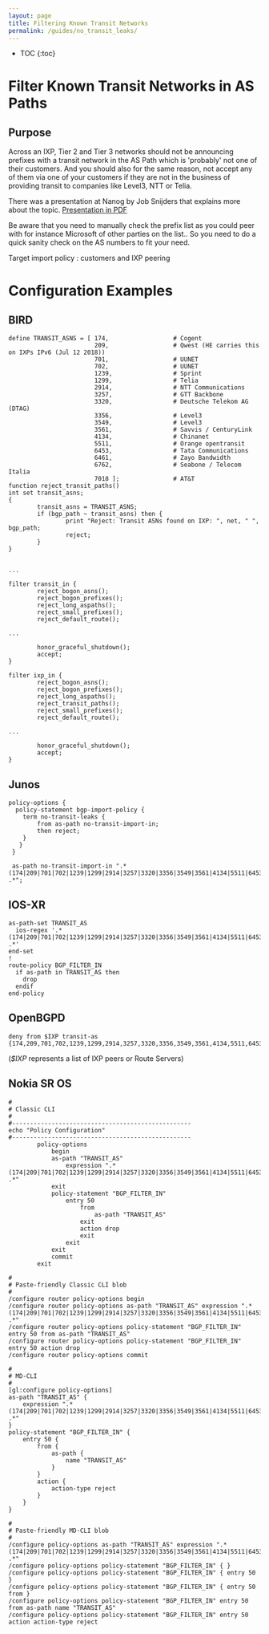 ```yaml
---
layout: page
title: Filtering Known Transit Networks
permalink: /guides/no_transit_leaks/
---
```


* TOC
{:toc}

# Filter Known Transit Networks in AS Paths

## Purpose

Across an IXP, Tier 2 and Tier 3 networks should not be announcing prefixes with a transit network in the AS Path which is 'probably' not one of their customers. And you should also for the same reason, not accept any of them via one of your customers if they are not in the business of providing transit to companies like Level3, NTT or Telia.

There was a presentation at Nanog by Job Snijders that explains more about the topic. [Presentation in PDF](https://www.nanog.org/sites/default/files/Snijders_Everyday_Practical_Bgp.pdf)

Be aware that you need to manually check the prefix list as you could peer with for instance Microsoft of other parties on the list..
So you need to do a quick sanity check on the AS numbers to fit your need.  

Target import policy :  customers and IXP peering

# Configuration Examples

## BIRD

```
define TRANSIT_ASNS = [ 174,                  # Cogent
                        209,                  # Qwest (HE carries this on IXPs IPv6 (Jul 12 2018))
                        701,                  # UUNET
                        702,                  # UUNET
                        1239,                 # Sprint
                        1299,                 # Telia
                        2914,                 # NTT Communications
                        3257,                 # GTT Backbone
                        3320,                 # Deutsche Telekom AG (DTAG)
                        3356,                 # Level3
                        3549,                 # Level3
                        3561,                 # Savvis / CenturyLink
                        4134,                 # Chinanet
                        5511,                 # Orange opentransit
                        6453,                 # Tata Communications
                        6461,                 # Zayo Bandwidth
                        6762,                 # Seabone / Telecom Italia
                        7018 ];               # AT&T
function reject_transit_paths()
int set transit_asns;
{
        transit_asns = TRANSIT_ASNS;
        if (bgp_path ~ transit_asns) then {
                print "Reject: Transit ASNs found on IXP: ", net, " ", bgp_path;
                reject;
        }
}


...

filter transit_in {
        reject_bogon_asns();
        reject_bogon_prefixes();
        reject_long_aspaths();
        reject_small_prefixes();
        reject_default_route();

...

        honor_graceful_shutdown();
        accept;
}

filter ixp_in {
        reject_bogon_asns();
        reject_bogon_prefixes();
        reject_long_aspaths();
        reject_transit_paths();
        reject_small_prefixes();
        reject_default_route();

...

        honor_graceful_shutdown();
        accept;
}

```

## Junos

```
policy-options {
  policy-statement bgp-import-policy {
    term no-transit-leaks {
        from as-path no-transit-import-in;
        then reject;
    }
   }
 }

 as-path no-transit-import-in ".* (174|209|701|702|1239|1299|2914|3257|3320|3356|3549|3561|4134|5511|6453|6461|6762|7018) .*";
```

## IOS-XR

```
as-path-set TRANSIT_AS
  ios-regex '.* (174|209|701|702|1239|1299|2914|3257|3320|3356|3549|3561|4134|5511|6453|6461|6762|7018) .*'
end-set
!
route-policy BGP_FILTER_IN
  if as-path in TRANSIT_AS then
    drop
  endif
end-policy
```

## OpenBGPD

```
deny from $IXP transit-as {174,209,701,702,1239,1299,2914,3257,3320,3356,3549,3561,4134,5511,6453,6461,6762,7018}
```

(*$IXP* represents a list of IXP peers or Route Servers)

## Nokia SR OS

```
#
# Classic CLI
#
#--------------------------------------------------
echo "Policy Configuration"
#--------------------------------------------------
        policy-options
            begin
            as-path "TRANSIT_AS"
                expression ".* (174|209|701|702|1239|1299|2914|3257|3320|3356|3549|3561|4134|5511|6453|6461|6762|7018) .*"
            exit
            policy-statement "BGP_FILTER_IN"
                entry 50
                    from
                        as-path "TRANSIT_AS"
                    exit
                    action drop
                    exit
                exit
            exit
            commit
        exit

#
# Paste-friendly Classic CLI blob
#
/configure router policy-options begin
/configure router policy-options as-path "TRANSIT_AS" expression ".* (174|209|701|702|1239|1299|2914|3257|3320|3356|3549|3561|4134|5511|6453|6461|6762|7018) .*"
/configure router policy-options policy-statement "BGP_FILTER_IN" entry 50 from as-path "TRANSIT_AS"
/configure router policy-options policy-statement "BGP_FILTER_IN" entry 50 action drop
/configure router policy-options commit

#
# MD-CLI
#
[gl:configure policy-options]
as-path "TRANSIT_AS" {
    expression ".* (174|209|701|702|1239|1299|2914|3257|3320|3356|3549|3561|4134|5511|6453|6461|6762|7018) .*"
}
policy-statement "BGP_FILTER_IN" {
    entry 50 {
        from {
            as-path {
                name "TRANSIT_AS"
            }
        }
        action {
            action-type reject
        }
    }
}

#
# Paste-friendly MD-CLI blob
#
/configure policy-options as-path "TRANSIT_AS" expression ".* (174|209|701|702|1239|1299|2914|3257|3320|3356|3549|3561|4134|5511|6453|6461|6762|7018) .*"
/configure policy-options policy-statement "BGP_FILTER_IN" { }
/configure policy-options policy-statement "BGP_FILTER_IN" { entry 50 }
/configure policy-options policy-statement "BGP_FILTER_IN" { entry 50 from }
/configure policy-options policy-statement "BGP_FILTER_IN" entry 50 from as-path name "TRANSIT_AS"
/configure policy-options policy-statement "BGP_FILTER_IN" entry 50 action action-type reject
```
